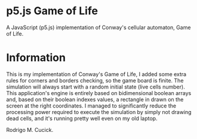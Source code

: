# p5.js Game of Life
A JavaScript (p5.js) implementation of Conway's cellular automaton, Game of Life.

# Information
This is my implementation of Conway's Game of Life, I added some extra rules for corners and borders checking, so the game board is finite. The simulation will always start with a random initial state (live cells number). This application's engine is entirely based on bidimensional boolean arrays and, based on their boolean indexes values, a rectangle in drawn on the screen at the right coordinates. I managed to significantly reduce the processing power required to execute the simulation by simply not drawing dead cells, and it's running pretty well even on my old laptop.

Rodrigo M. Cucick.
